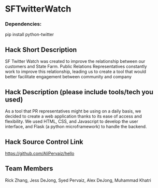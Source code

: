 # SFTwitterWatch

### Dependencies:
  pip install python-twitter

## Hack Short Description
SF Twitter Watch was created to improve the relationship between our customers and State Farm. Public Relations Representatives constantly work to improve this relationship, leading us to create a tool that would better facilitate engagement between community and company

## Hack Description (please include tools/tech you used)
As a tool that PR representatives might be using on a daily basis, we decided to create a web application thanks to its ease of access and flexibility. We used HTML, CSS, and Javascript to develop the user interface, and Flask (a python microframework) to handle the backend.

## Hack Source Control Link
https://github.com/AliPervaiz/hello

## Team Members
Rick Zhang, Jess DeJong, Syed Pervaiz, Alex DeJong, Muhammad Khatri
